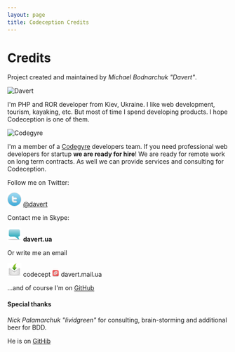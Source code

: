 ```yaml
---
layout: page
title: Codeception Credits
---
```


# Credits

Project created and maintained by *Michael Bodnarchuk "Davert"*.

![Davert](https://si0.twimg.com/profile_images/781559256/lj_avatar_reasonably_small.jpg)

I'm PHP and ROR developer from Kiev, Ukraine. I like web development, tourism, kayaking, etc. But most of time I spend developing products. I hope Codeception is one of them. 

![Codegyre](http://dl.dropbox.com/u/930833/codeggyre_logo.png)

I'm a member of a [Codegyre](http://codegyre.com/) developers team. If you need professional web developers for startup **we are ready for hire**!
We are ready for remote work on long term contracts. As well we can provide services and consulting for Codeception.

Follow me on Twitter:

![Twitter](/images/twitter.png) [@davert](https://twitter.com/#!/davert)

Contact me in Skype:

![Skype](/images/comment.png) __davert.ua__

Or write me an email

![Email](/images/mail.png) codecept ![a](/images/at-sign.png) davert.mail.ua

...and of course I'm on [GitHub](https://github.com/DavertMik)

#### Special thanks
*Nick Palamarchuk "lividgreen"* for consulting, brain-storming and additional beer for BDD. 

He is on [GitHib](https://github.com/lividgreen)
